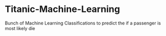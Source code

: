 # Titanic-Machine-Learning
Bunch of Machine Learning Classifications to predict the if a passenger is most likely die
